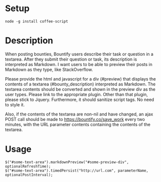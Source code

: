 # Setup
```
node -g install coffee-script
```
# Description
When posting bounties, Bountify users describe their task or question in a textarea. After they submit their question or task, its description is interpreted as Markdown. I want users to be able to preview their posts in Markdown as they type, like StackOverflow.

Please provide the html and javascript for a div (#preview) that displays the contents of a textarea (#bounty_description) interpreted as Markdown. The textarea contents should be converted and shown in the preview div as the user types. Please link to the appropriate plugin. Other than that plugin, please stick to Jquery. Furthermore, it should sanitize script tags. No need to style it.

Also, if the contents of the textarea are non-nil and have changed, an ajax POST call should be made to https://bountify.co/save_work every two minutes, with the URL parameter contents containing the contents of the textarea.
# Usage
```
$("#some-text-area").markdownPreview("#some-preview-div", optionalRefreshTime);
$("#some-text-area").timedPersist("http://url.com", parameterName, optionalPostInterval);
```